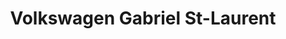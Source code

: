 ---
title: "Volkswagen Gabriel St-Laurent"
url: /saint-laurent/volkswagen-gabriel-st-laurent/
shop: car
---